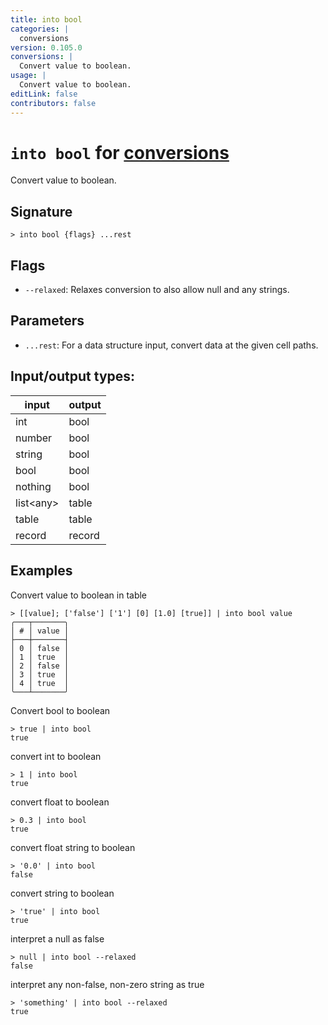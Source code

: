 ```yaml
---
title: into bool
categories: |
  conversions
version: 0.105.0
conversions: |
  Convert value to boolean.
usage: |
  Convert value to boolean.
editLink: false
contributors: false
---
```

<!-- This file is automatically generated. Please edit the command in https://github.com/nushell/nushell instead. -->

# `into bool` for [conversions](/commands/categories/conversions.md)

<div class='command-title'>Convert value to boolean.</div>

## Signature

```> into bool {flags} ...rest```

## Flags

 -  `--relaxed`: Relaxes conversion to also allow null and any strings.

## Parameters

 -  `...rest`: For a data structure input, convert data at the given cell paths.


## Input/output types:

| input     | output |
| --------- | ------ |
| int       | bool   |
| number    | bool   |
| string    | bool   |
| bool      | bool   |
| nothing   | bool   |
| list&lt;any&gt; | table  |
| table     | table  |
| record    | record |
## Examples

Convert value to boolean in table
```nu
> [[value]; ['false'] ['1'] [0] [1.0] [true]] | into bool value
╭───┬───────╮
│ # │ value │
├───┼───────┤
│ 0 │ false │
│ 1 │ true  │
│ 2 │ false │
│ 3 │ true  │
│ 4 │ true  │
╰───┴───────╯

```

Convert bool to boolean
```nu
> true | into bool
true
```

convert int to boolean
```nu
> 1 | into bool
true
```

convert float to boolean
```nu
> 0.3 | into bool
true
```

convert float string to boolean
```nu
> '0.0' | into bool
false
```

convert string to boolean
```nu
> 'true' | into bool
true
```

interpret a null as false
```nu
> null | into bool --relaxed
false
```

interpret any non-false, non-zero string as true
```nu
> 'something' | into bool --relaxed
true
```
